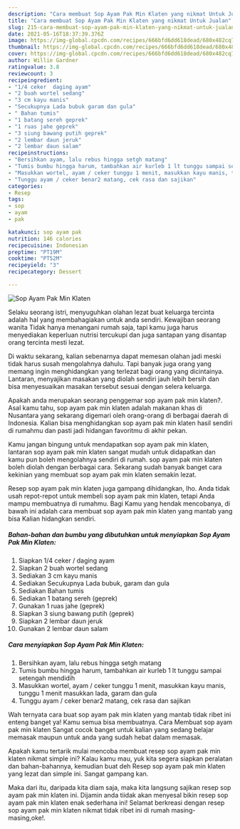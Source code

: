 ```yaml
---
description: "Cara membuat Sop Ayam Pak Min Klaten yang nikmat Untuk Jualan"
title: "Cara membuat Sop Ayam Pak Min Klaten yang nikmat Untuk Jualan"
slug: 215-cara-membuat-sop-ayam-pak-min-klaten-yang-nikmat-untuk-jualan
date: 2021-05-16T18:37:39.376Z
image: https://img-global.cpcdn.com/recipes/666bfd6dd618dead/680x482cq70/sop-ayam-pak-min-klaten-foto-resep-utama.jpg
thumbnail: https://img-global.cpcdn.com/recipes/666bfd6dd618dead/680x482cq70/sop-ayam-pak-min-klaten-foto-resep-utama.jpg
cover: https://img-global.cpcdn.com/recipes/666bfd6dd618dead/680x482cq70/sop-ayam-pak-min-klaten-foto-resep-utama.jpg
author: Willie Gardner
ratingvalue: 3.8
reviewcount: 3
recipeingredient:
- "1/4 ceker  daging ayam"
- "2 buah wortel sedang"
- "3 cm kayu manis"
- "Secukupnya Lada bubuk garam dan gula"
- " Bahan tumis"
- "1 batang sereh geprek"
- "1 ruas jahe geprek"
- "3 siung bawang putih geprek"
- "2 lembar daun jeruk"
- "2 lembar daun salam"
recipeinstructions:
- "Bersihkan ayam, lalu rebus hingga setgh matang"
- "Tumis bumbu hingga harum, tambahkan air kurleb 1 lt tunggu sampai setengah mendidih"
- "Masukkan wortel, ayam / ceker tunggu 1 menit, masukkan kayu manis, tunggu 1 menit masukkan lada, garam dan gula"
- "Tunggu ayam / ceker benar2 matang, cek rasa dan sajikan"
categories:
- Resep
tags:
- sop
- ayam
- pak

katakunci: sop ayam pak 
nutrition: 146 calories
recipecuisine: Indonesian
preptime: "PT19M"
cooktime: "PT52M"
recipeyield: "3"
recipecategory: Dessert

---
```



![Sop Ayam Pak Min Klaten](https://img-global.cpcdn.com/recipes/666bfd6dd618dead/680x482cq70/sop-ayam-pak-min-klaten-foto-resep-utama.jpg)

Selaku seorang istri, menyuguhkan olahan lezat buat keluarga tercinta adalah hal yang membahagiakan untuk anda sendiri. Kewajiban seorang  wanita Tidak hanya menangani rumah saja, tapi kamu juga harus menyediakan keperluan nutrisi tercukupi dan juga santapan yang disantap orang tercinta mesti lezat.

Di waktu  sekarang, kalian sebenarnya dapat memesan olahan jadi meski tidak harus susah mengolahnya dahulu. Tapi banyak juga orang yang memang ingin menghidangkan yang terlezat bagi orang yang dicintainya. Lantaran, menyajikan masakan yang diolah sendiri jauh lebih bersih dan bisa menyesuaikan masakan tersebut sesuai dengan selera keluarga. 



Apakah anda merupakan seorang penggemar sop ayam pak min klaten?. Asal kamu tahu, sop ayam pak min klaten adalah makanan khas di Nusantara yang sekarang digemari oleh orang-orang di berbagai daerah di Indonesia. Kalian bisa menghidangkan sop ayam pak min klaten hasil sendiri di rumahmu dan pasti jadi hidangan favoritmu di akhir pekan.

Kamu jangan bingung untuk mendapatkan sop ayam pak min klaten, lantaran sop ayam pak min klaten sangat mudah untuk didapatkan dan kamu pun boleh mengolahnya sendiri di rumah. sop ayam pak min klaten boleh diolah dengan berbagai cara. Sekarang sudah banyak banget cara kekinian yang membuat sop ayam pak min klaten semakin lezat.

Resep sop ayam pak min klaten juga gampang dihidangkan, lho. Anda tidak usah repot-repot untuk membeli sop ayam pak min klaten, tetapi Anda mampu membuatnya di rumahmu. Bagi Kamu yang hendak mencobanya, di bawah ini adalah cara membuat sop ayam pak min klaten yang mantab yang bisa Kalian hidangkan sendiri.

<!--inarticleads1-->

##### Bahan-bahan dan bumbu yang dibutuhkan untuk menyiapkan Sop Ayam Pak Min Klaten:

1. Siapkan 1/4 ceker / daging ayam
1. Siapkan 2 buah wortel sedang
1. Sediakan 3 cm kayu manis
1. Sediakan Secukupnya Lada bubuk, garam dan gula
1. Sediakan  Bahan tumis
1. Sediakan 1 batang sereh (geprek)
1. Gunakan 1 ruas jahe (geprek)
1. Siapkan 3 siung bawang putih (geprek)
1. Siapkan 2 lembar daun jeruk
1. Gunakan 2 lembar daun salam




<!--inarticleads2-->

##### Cara menyiapkan Sop Ayam Pak Min Klaten:

1. Bersihkan ayam, lalu rebus hingga setgh matang
1. Tumis bumbu hingga harum, tambahkan air kurleb 1 lt tunggu sampai setengah mendidih
1. Masukkan wortel, ayam / ceker tunggu 1 menit, masukkan kayu manis, tunggu 1 menit masukkan lada, garam dan gula
1. Tunggu ayam / ceker benar2 matang, cek rasa dan sajikan




Wah ternyata cara buat sop ayam pak min klaten yang mantab tidak ribet ini enteng banget ya! Kamu semua bisa membuatnya. Cara Membuat sop ayam pak min klaten Sangat cocok banget untuk kalian yang sedang belajar memasak maupun untuk anda yang sudah hebat dalam memasak.

Apakah kamu tertarik mulai mencoba membuat resep sop ayam pak min klaten nikmat simple ini? Kalau kamu mau, yuk kita segera siapkan peralatan dan bahan-bahannya, kemudian buat deh Resep sop ayam pak min klaten yang lezat dan simple ini. Sangat gampang kan. 

Maka dari itu, daripada kita diam saja, maka kita langsung sajikan resep sop ayam pak min klaten ini. Dijamin anda tiidak akan menyesal bikin resep sop ayam pak min klaten enak sederhana ini! Selamat berkreasi dengan resep sop ayam pak min klaten nikmat tidak ribet ini di rumah masing-masing,oke!.

